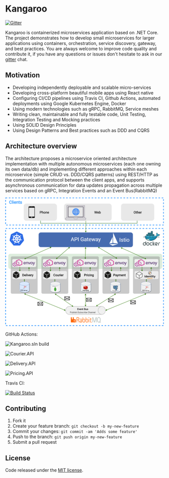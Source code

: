 # Kangaroo
[![Gitter](https://badges.gitter.im/KangarooApp/community.svg)](https://gitter.im/KangarooApp/community?utm_source=badge&utm_medium=badge&utm_campaign=pr-badge)

Kangaroo is containerized microservices application based on .NET Core. The project demonstrates how to develop small microservices for larger applications using containers, orchestration, service discovery, gateway, and best practices. You are always welcome to improve code quality and contribute it, if you have any questions or issues don't hesitate to ask in our [gitter](https://gitter.im/KangarooApp/community) chat.

## Motivation

- Developing independently deployable and scalable micro-services
- Developing cross-platform beautiful mobile apps using React native
- Configuring CI/CD pipelines using Travis CI, Github Actions, automated deployments using Google Kubernetes Engine, Docker
- Using modern technologies such as gRPC, RabbitMQ, Service meshes
- Writing clean, maintainable and fully testable code, Unit Testing, Integration Testing and Mocking practices
- Using SOLID Design Principles
- Using Design Patterns and Best practices such as DDD and CQRS

## Architecture overview

The architecture proposes a microservice oriented architecture implementation with multiple autonomous microservices (each one owning its own data/db) and implementing different approaches within each microservice (simple CRUD vs. DDD/CQRS patterns) using REST/HTTP as the communication protocol between the client apps, and supports asynchronous communication for data updates propagation across multiple services based on gRPC, Integration Events and an Event Bus(RabbitMQ)

<img src="art/KangarooArchitecture.png"/>

GitHub Actions:

![Kangaroo.sln build](https://github.com/Jamaxack/Kangaroo/workflows/Kangaroo.sln%20build/badge.svg?branch=master)

![Courier.API](https://github.com/Jamaxack/Kangaroo/workflows/courier-api/badge.svg?branch=master)

![Delivery.API](https://github.com/Jamaxack/Kangaroo/workflows/delivery-api/badge.svg?branch=master)

![Pricing.API](https://github.com/Jamaxack/Kangaroo/workflows/pricing-api/badge.svg?branch=master)

Travis CI: 

[![Build Status](https://travis-ci.org/Jamaxack/Kangaroo.svg?branch=master)](https://travis-ci.org/Jamaxack/Kangaroo)

## Contributing

1. Fork it
2. Create your feature branch: `git checkout -b my-new-feature`
3. Commit your changes: `git commit -am 'Adds some feature'`
4. Push to the branch: `git push origin my-new-feature`
5. Submit a pull request

## License

Code released under the [MIT license](https://github.com/Jamaxack/Kangaroo/blob/master/LICENSE).
